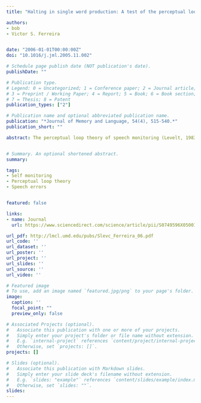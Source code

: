```yaml
---
title: "Halting in single word production: A test of the perceptual loop theory of speech monitoring"

authors:
- bob
- Victor S. Ferreira


date: "2006-01-01T00:00:00Z"
doi: "10.1016/j.jml.2005.11.002"

# Schedule page publish date (NOT publication's date).
publishDate: ""

# Publication type.
# Legend: 0 = Uncategorized; 1 = Conference paper; 2 = Journal article;
# 3 = Preprint / Working Paper; 4 = Report; 5 = Book; 6 = Book section;
# 7 = Thesis; 8 = Patent
publication_types: ["2"]

# Publication name and optional abbreviated publication name.
publication: "*Journal of Memory and Language, 54(4), 515-540.*"
publication_short: ""

abstract: The perceptual loop theory of speech monitoring (Levelt, 1983) claims that inner and overt speech are monitored by the comprehension system, which detects errors by comparing the comprehension of formulated utterances to originally intended utterances. To test the perceptual loop monitor, speakers named pictures and sometimes attempted to halt speech in response to auditory (Experiments 1 and 3) or visual (Experiments 2, 4, and 5) words that differed from the picture name. These stop-signal words were varied in terms of their semantic or phonological similarity to the intended word. The ability to halt word production was sensitive to phonological similarity and, in Experiment 5, to emotional valence, but not to semantic similarity. These results suggest that the perceptual loop detects errors by making comparisons at a level where phonological knowledge is represented. These data also imply that dialogue, back channeling, and other areas where speech production is affected by simultaneous comprehension may operate based on phonological comparisons.


# Summary. An optional shortened abstract.
summary:

tags:
- Self monitoring
- Perceptual loop theory
- Speech errors


featured: false

links:
- name: Journal
  url: https://www.sciencedirect.com/science/article/pii/S0749596X05001324?via%3Dihub

url_pdf: http://lmcl.umd.edu/pubs/Slevc_Ferreira_06.pdf
url_code: ''
url_dataset: ''
url_poster: ''
url_project: ''
url_slides: ''
url_source: ''
url_video: ''

# Featured image
# To use, add an image named `featured.jpg/png` to your page's folder. 
image:
  caption: ''
  focal_point: ""
  preview_only: false

# Associated Projects (optional).
#   Associate this publication with one or more of your projects.
#   Simply enter your project's folder or file name without extension.
#   E.g. `internal-project` references `content/project/internal-project/index.md`.
#   Otherwise, set `projects: []`.
projects: []

# Slides (optional).
#   Associate this publication with Markdown slides.
#   Simply enter your slide deck's filename without extension.
#   E.g. `slides: "example"` references `content/slides/example/index.md`.
#   Otherwise, set `slides: ""`.
slides:
---
```


